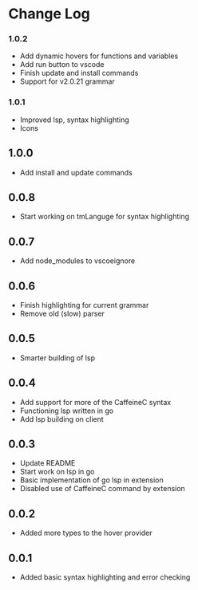 # Change Log
### 1.0.2
- Add dynamic hovers for functions and variables
- Add run button to vscode
- Finish update and install commands
- Support for v2.0.21 grammar

### 1.0.1
- Improved lsp, syntax highlighting
- Icons

## 1.0.0
- Add install and update commands

## 0.0.8
- Start working on tmLanguge for syntax highlighting

## 0.0.7
- Add node_modules to vscoeignore

## 0.0.6
- Finish highlighting for current grammar
- Remove old (slow) parser

## 0.0.5
- Smarter building of lsp

## 0.0.4
- Add support for more of the CaffeineC syntax
- Functioning lsp written in go
- Add lsp building on client

## 0.0.3
- Update README
- Start work on lsp in go
- Basic implementation of go lsp in extension
- Disabled use of CaffeineC command by extension

## 0.0.2
- Added more types to the hover provider

## 0.0.1
- Added basic syntax highlighting and error checking